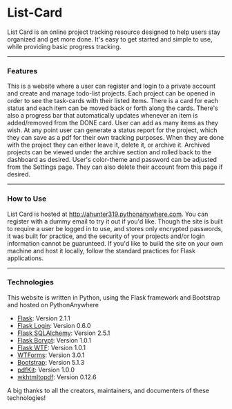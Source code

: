 # List-Card
List Card is an online project tracking resource designed to help users stay organized and get more done. It's easy to
get started and simple to use, while providing basic progress tracking.

***
### Features
This is a website where a user can register and login to a private account and create and manage todo-list projects. 
Each project can be opened in order to see the task-cards with their listed items. There is a card for each status and 
each item can be moved back or forth along the cards. There's also a progress bar that automatically updates whenever an 
item is added/removed from the DONE card. User can add as many items as they wish. At any point user can generate a 
status report for the project, which they can save as a pdf for their own tracking purposes. When they are done with the 
project they can either leave it, delete it, or archive it. Archived projects can be viewed under the archive section 
and rolled back to the dashboard as desired. User's color-theme and password can be adjusted from the Settings page. 
They can also delete their account from this page if desired.

***
### How to Use
List Card is hosted at http://ahunter319.pythonanywhere.com. You can register with a dummy email to try it out if you'd like. Though the site is built to require a user be logged in to use, and stores only encrypted passwords, it was built for practice, and the security of your projects and/or login information cannot be guarunteed. If you'd like to build the site on your own machine and host it locally, follow the standard practices for Flask applications. 

***
### Technologies
This website is written in Python, using the Flask framework and Bootstrap and hosted on PythonAnywhere
* [Flask](https://pypi.org/project/Flask/): Version 2.1.1
* [Flask Login](https://pypi.org/project/Flask-Login/): Version 0.6.0
* [Flask SQLAlchemy](https://pypi.org/project/Flask-SQLAlchemy/): Version 2.5.1
* [Flask Bcrypt](https://pypi.org/project/Flask-Bcrypt/): Version 1.0.1
* [Flask WTF](https://pypi.org/project/Flask-WTF/): Version 1.0.1
* [WTForms](https://pypi.org/project/WTForms/): Version 3.0.1
* [Bootstrap](https://getbootstrap.com/): Version 5.1.3
* [pdfKit](https://pypi.org/project/pdfkit/): Version 1.0.0
* [wkhtmltopdf](https://wkhtmltopdf.org/downloads.html#stable): Version 0.12.6

A big thanks to all the creators, maintainers, and documenters of these technologies!
